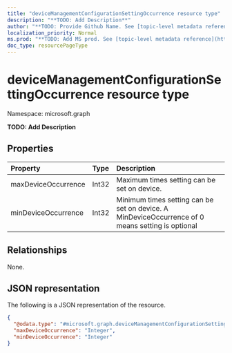```yaml
---
title: "deviceManagementConfigurationSettingOccurrence resource type"
description: "**TODO: Add Description**"
author: "**TODO: Provide Github Name. See [topic-level metadata reference](https://msgo.azurewebsites.net/add/document/guidelines/metadata.html#topic-level-metadata)**"
localization_priority: Normal
ms.prod: "**TODO: Add MS prod. See [topic-level metadata reference](https://msgo.azurewebsites.net/add/document/guidelines/metadata.html#topic-level-metadata)**"
doc_type: resourcePageType
---
```


# deviceManagementConfigurationSettingOccurrence resource type

Namespace: microsoft.graph



**TODO: Add Description**

## Properties
|Property|Type|Description|
|:---|:---|:---|
|maxDeviceOccurrence|Int32|Maximum times setting can be set on device. |
|minDeviceOccurrence|Int32|Minimum times setting can be set on device. A MinDeviceOccurrence of 0 means setting is optional|

## Relationships
None.

## JSON representation
The following is a JSON representation of the resource.
<!-- {
  "blockType": "resource",
  "@odata.type": "microsoft.graph.deviceManagementConfigurationSettingOccurrence"
}
-->
``` json
{
  "@odata.type": "#microsoft.graph.deviceManagementConfigurationSettingOccurrence",
  "maxDeviceOccurrence": "Integer",
  "minDeviceOccurrence": "Integer"
}
```

